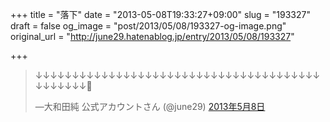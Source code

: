 +++
title = "落下"
date = "2013-05-08T19:33:27+09:00"
slug = "193327"
draft = false
og_image = "post/2013/05/08/193327-og-image.png"
original_url = "http://june29.hatenablog.jp/entry/2013/05/08/193327"

+++

<p></p>
<blockquote class="twitter-tweet" lang="ja">
<p>↓↓↓↓↓↓↓↓↓↓↓↓↓↓↓↓↓↓↓↓↓↓↓↓↓↓↓↓↓↓↓↓↓↓↓↓↓↓↓↓↓↓↓↓↓↓💩</p>—大和田純 公式アカウントさん (@june29) <a href="https://twitter.com/june29/status/332079512185610240">2013年5月8日</a>
</blockquote>
<script async src="//platform.twitter.com/widgets.js" charset="utf-8"></script>